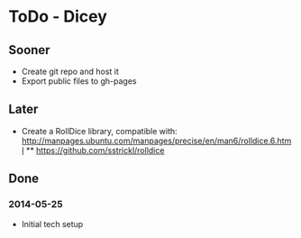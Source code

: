 # ToDo - Dicey

## Sooner

* Create git repo and host it
* Export public files to gh-pages

## Later

* Create a RollDice library, compatible with: http://manpages.ubuntu.com/manpages/precise/en/man6/rolldice.6.html
** https://github.com/sstrickl/rolldice

## Done

### 2014-05-25

* Initial tech setup